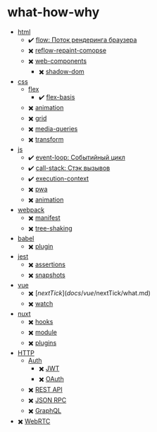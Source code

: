 # what-how-why

- [html](docs/html)
  - :heavy_check_mark: [flow: Поток рендеринга браузера](docs/html/flow/what.md)
  - :heavy_multiplication_x: [reflow-repaint-comopse](docs/html/reflow-repaint-comopse/what.md)
  - :heavy_multiplication_x: [web-components](docs/html/web-components/what.md)
    - :heavy_multiplication_x: [shadow-dom](docs/html/web-components/shadow-dom/what.md)
- [css](docs/css)
  - [flex](.css/flex/)
    - :heavy_check_mark: [flex-basis](docs/css/flex/flex-basis/what.md)
  - :heavy_multiplication_x: [animation](docs/css/animation/what.md)
  - :heavy_multiplication_x: [grid](docs/css/grid/what.md)
  - :heavy_multiplication_x: [media-queries](docs/css/media-queries/prefer-reduced-motion/what.md)
  - :heavy_multiplication_x: [transform](docs/css/transform/what.md)
- [js](docs/js)
  - :heavy_check_mark: [event-loop: Событийный цикл](docs/js/event-loop/what.md)
  - :heavy_check_mark: [call-stack: Стэк вызывов](docs/js/call-stack/what.md)
  - :heavy_check_mark: [execution-context](./docs/js/execution-context/why.md)
  - :heavy_multiplication_x: [pwa](docs/js/pwa/what.md)
  - :heavy_multiplication_x: [animation](docs/js/animation/what.md)
- [webpack](docs/webpack)
  - :heavy_multiplication_x: [manifest](docs/webpack/manifest/what.md)
  - :heavy_multiplication_x: [tree-shaking](docs/webpack/tree-shaking/what.md)
- [babel](docs/babel)
  - :heavy_multiplication_x: [plugin](docs/babel/plugin/what.md)
- [jest](docs/jest)
  - :heavy_multiplication_x: [assertions](docs/jest/assertions/what.md)
  - :heavy_multiplication_x: [snapshots](docs/jest/snapshots/what.md)
- [vue](docs/vue)
  - :heavy_multiplication_x: [$nextTick](docs/vue/$nextTick/what.md)
  - :heavy_multiplication_x: [watch](docs/vue/watch/what.md)
- [nuxt](docs/nuxt)
  - :heavy_multiplication_x: [hooks](docs/nuxt/hooks/what.md)
  - :heavy_multiplication_x: [module](docs/nuxt/module/what.md)
  - :heavy_multiplication_x: [plugins](docs/nuxt/plugins/what.md)
- [HTTP](docs/http)
  - [Auth](docs/http/auth)
    - :heavy_multiplication_x: [JWT](docs/http/auth/jwt/what.md)
    - :heavy_multiplication_x: [OAuth](docs/http/auth/oauth/what.md)
  - :heavy_multiplication_x: [REST API](docs/http/rest-api/what.md)
  - :heavy_multiplication_x: [JSON RPC](docs/http/json-rpc/what.md)
  - :heavy_multiplication_x: [GraphQL](docs/http/graph-ql/what.md)
- :heavy_multiplication_x: [WebRTC](docs/webrtc)
